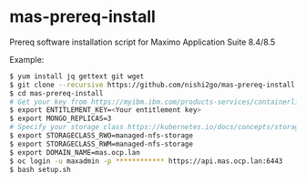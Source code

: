 # mas-prereq-install
Prereq software installation script for Maximo Application Suite 8.4/8.5

Example:
```bash
$ yum install jq gettext git wget
$ git clone --recursive https://github.com/nishi2go/mas-prereq-install
$ cd mas-prereq-install
# Get your key from https://myibm.ibm.com/products-services/containerlibrary
$ export ENTITLEMENT_KEY=<Your entitlement key>
$ export MONGO_REPLICAS=3
# Specify your storage class https://kubernetes.io/docs/concepts/storage/persistent-volumes/
$ export STORAGECLASS_RWO=managed-nfs-storage
$ export STORAGECLASS_RWM=managed-nfs-storage
$ export DOMAIN_NAME=mas.ocp.lan
$ oc login -u maxadmin -p ************ https://api.mas.ocp.lan:6443
$ bash setup.sh
```

